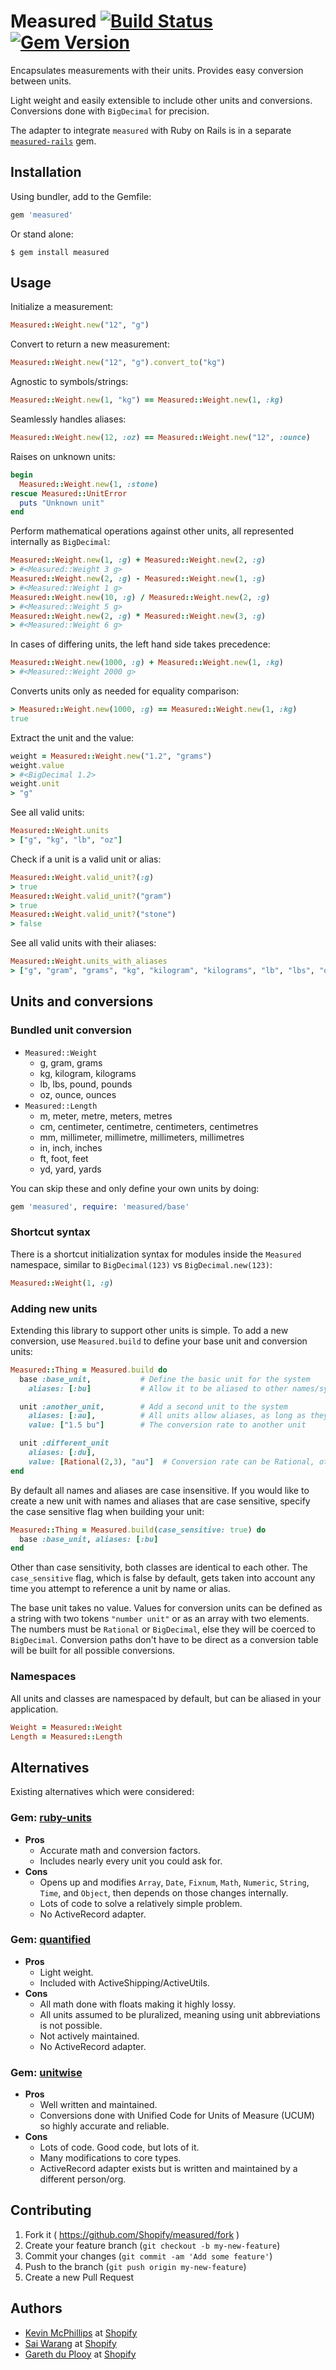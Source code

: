 # Measured [![Build Status](https://travis-ci.org/Shopify/measured.svg)](https://travis-ci.org/Shopify/measured) [![Gem Version](https://badge.fury.io/rb/measured.svg)](http://badge.fury.io/rb/measured)

Encapsulates measurements with their units. Provides easy conversion between units.

Light weight and easily extensible to include other units and conversions. Conversions done with `BigDecimal` for precision.

The adapter to integrate `measured` with Ruby on Rails is in a separate [`measured-rails`](https://github.com/Shopify/measured-rails) gem.

## Installation

Using bundler, add to the Gemfile:

```ruby
gem 'measured'
```

Or stand alone:

```
$ gem install measured
```

## Usage

Initialize a measurement:

```ruby
Measured::Weight.new("12", "g")
```

Convert to return a new measurement:

```ruby
Measured::Weight.new("12", "g").convert_to("kg")
```

Agnostic to symbols/strings:

```ruby
Measured::Weight.new(1, "kg") == Measured::Weight.new(1, :kg)
```

Seamlessly handles aliases:

```ruby
Measured::Weight.new(12, :oz) == Measured::Weight.new("12", :ounce)
```

Raises on unknown units:

```ruby
begin
  Measured::Weight.new(1, :stone)
rescue Measured::UnitError
  puts "Unknown unit"
end
```

Perform mathematical operations against other units, all represented internally as `BigDecimal`:

```ruby
Measured::Weight.new(1, :g) + Measured::Weight.new(2, :g)
> #<Measured::Weight 3 g>
Measured::Weight.new(2, :g) - Measured::Weight.new(1, :g)
> #<Measured::Weight 1 g>
Measured::Weight.new(10, :g) / Measured::Weight.new(2, :g)
> #<Measured::Weight 5 g>
Measured::Weight.new(2, :g) * Measured::Weight.new(3, :g)
> #<Measured::Weight 6 g>
```

In cases of differing units, the left hand side takes precedence:

```ruby
Measured::Weight.new(1000, :g) + Measured::Weight.new(1, :kg)
> #<Measured::Weight 2000 g>
```

Converts units only as needed for equality comparison:

```ruby
> Measured::Weight.new(1000, :g) == Measured::Weight.new(1, :kg)
true
```

Extract the unit and the value:

```ruby
weight = Measured::Weight.new("1.2", "grams")
weight.value
> #<BigDecimal 1.2>
weight.unit
> "g"
```

See all valid units:

```ruby
Measured::Weight.units
> ["g", "kg", "lb", "oz"]
```

Check if a unit is a valid unit or alias:

```ruby
Measured::Weight.valid_unit?(:g)
> true
Measured::Weight.valid_unit?("gram")
> true
Measured::Weight.valid_unit?("stone")
> false
```

See all valid units with their aliases:

```ruby
Measured::Weight.units_with_aliases
> ["g", "gram", "grams", "kg", "kilogram", "kilograms", "lb", "lbs", "ounce", "ounces", "oz", "pound", "pounds"]
```

## Units and conversions

### Bundled unit conversion

* `Measured::Weight`
  * g, gram, grams
  * kg, kilogram, kilograms
  * lb, lbs, pound, pounds
  * oz, ounce, ounces
* `Measured::Length`
  * m, meter, metre, meters, metres
  * cm, centimeter, centimetre, centimeters, centimetres
  * mm, millimeter, millimetre, millimeters, millimetres
  * in, inch, inches
  * ft, foot, feet
  * yd, yard, yards

You can skip these and only define your own units by doing:

```ruby
gem 'measured', require: 'measured/base'
```

### Shortcut syntax

There is a shortcut initialization syntax for modules inside the `Measured` namespace, similar to `BigDecimal(123)` vs `BigDecimal.new(123)`:

```ruby
Measured::Weight(1, :g)
```

### Adding new units

Extending this library to support other units is simple. To add a new conversion, use `Measured.build` to define your base unit and conversion units:

```ruby
Measured::Thing = Measured.build do
  base :base_unit,           # Define the basic unit for the system
    aliases: [:bu]           # Allow it to be aliased to other names/symbols

  unit :another_unit,        # Add a second unit to the system
    aliases: [:au],          # All units allow aliases, as long as they are unique
    value: ["1.5 bu"]        # The conversion rate to another unit

  unit :different_unit
    aliases: [:du],
    value: [Rational(2,3), "au"]  # Conversion rate can be Rational, otherwise it is coerced to BigDecimal
end
```

By default all names and aliases are case insensitive. If you would like to create a new unit with names and aliases that are case sensitive, specify the case sensitive flag when building your unit:

```ruby
Measured::Thing = Measured.build(case_sensitive: true) do
  base :base_unit, aliases: [:bu]
end
```

Other than case sensitivity, both classes are identical to each other. The `case_sensitive` flag, which is false by default, gets taken into account any time you attempt to reference a unit by name or alias.

The base unit takes no value. Values for conversion units can be defined as a string with two tokens `"number unit"` or as an array with two elements. The numbers must be `Rational` or `BigDecimal`, else they will be coerced to `BigDecimal`. Conversion paths don't have to be direct as a conversion table will be built for all possible conversions.

### Namespaces

All units and classes are namespaced by default, but can be aliased in your application.

```ruby
Weight = Measured::Weight
Length = Measured::Length
```

## Alternatives

Existing alternatives which were considered:

### Gem: [ruby-units](https://github.com/olbrich/ruby-units)
* **Pros**
  * Accurate math and conversion factors.
  * Includes nearly every unit you could ask for.
* **Cons**
  * Opens up and modifies `Array`, `Date`, `Fixnum`, `Math`, `Numeric`, `String`, `Time`, and `Object`, then depends on those changes internally.
  * Lots of code to solve a relatively simple problem.
  * No ActiveRecord adapter.

### Gem: [quantified](https://github.com/Shopify/quantified)
* **Pros**
  * Light weight.
  * Included with ActiveShipping/ActiveUtils.
* **Cons**
  * All math done with floats making it highly lossy.
  * All units assumed to be pluralized, meaning using unit abbreviations is not possible.
  * Not actively maintained.
  * No ActiveRecord adapter.

### Gem: [unitwise](https://github.com/joshwlewis/unitwise)
* **Pros**
  * Well written and maintained.
  * Conversions done with  Unified Code for Units of Measure (UCUM) so highly accurate and reliable.
* **Cons**
  * Lots of code. Good code, but lots of it.
  * Many modifications to core types.
  * ActiveRecord adapter exists but is written and maintained by a different person/org.

## Contributing

1. Fork it ( https://github.com/Shopify/measured/fork )
2. Create your feature branch (`git checkout -b my-new-feature`)
3. Commit your changes (`git commit -am 'Add some feature'`)
4. Push to the branch (`git push origin my-new-feature`)
5. Create a new Pull Request

## Authors

* [Kevin McPhillips](https://github.com/kmcphillips) at [Shopify](http://shopify.com/careers)
* [Sai Warang](https://github.com/cyprusad) at [Shopify](http://shopify.com/careers)
* [Gareth du Plooy](https://github.com/garethson) at [Shopify](http://shopify.com/careers)
